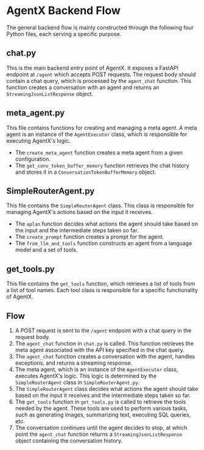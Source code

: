 # AgentX Backend Flow

The general backend flow is mainly constructed through the following four Python files, each serving a specific purpose.

## chat.py

This is the main backend entry point of AgentX. It exposes a FastAPI endpoint at `/agent` which accepts POST requests.
The request body should contain a chat query, which is processed by the `agent_chat` function. This function creates a
conversation with an agent and returns an `StreamingJsonListResponse` object.

## meta_agent.py

This file contains functions for creating and managing a meta agent. A meta agent is an instance of the `AgentExecutor`
class, which is responsible for executing AgentX's logic.
- The `create_meta_agent` function creates a meta agent from a given configuration.
- The `get_conv_token_buffer_memory` function retrieves the chat history and stores it in a
`ConversationTokenBufferMemory` object.

## SimpleRouterAgent.py

This file contains the `SimpleRouterAgent` class. This class is
responsible for managing AgentX's actions based on the input it receives.
- The `aplan` function decides what actions the agent should take based on the input and the intermediate steps taken so far.
- The `create_prompt` function creates a prompt for the agent.
- The `from_llm_and_tools` function constructs an agent from a language model and a set of tools.

## get_tools.py

This file contains the `get_tools` function, which retrieves a list of tools from a list of tool names. Each tool class
is responsible for a specific functionality of AgentX.

## Flow

1. A POST request is sent to the `/agent` endpoint with a chat query in the request body.
2. The `agent_chat` function in `chat.py` is called. This function retrieves the meta agent associated with the API key
specified in the chat query.
3. The `agent_chat` function creates a conversation with the agent, handles exceptions, and returns a streaming response.
4. The meta agent, which is an instance of the `AgentExecutor` class, executes AgentX's logic. This logic is
determined by the `SimpleRouterAgent` class in `SimpleRouterAgent.py`.
5. The `SimpleRouterAgent` class decides what actions the agent should take based on the input it receives and the
intermediate steps taken so far.
6. The `get_tools` function in `get_tools.py` is called to retrieve the tools needed by the agent. These tools are used
to perform various tasks, such as generating images, summarizing text, executing SQL queries, etc.
7. The conversation continues until the agent decides to stop, at which point the `agent_chat` function returns a
`StreamingJsonListResponse` object containing the conversation history.
